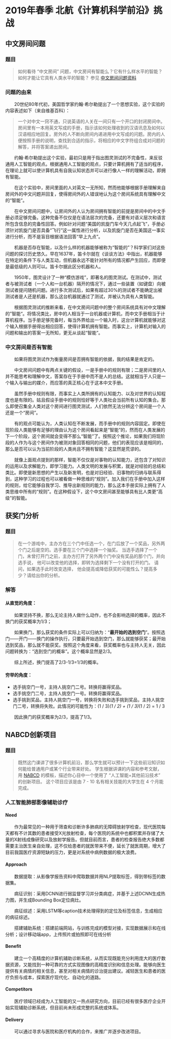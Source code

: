 # 2019年春季 北航《计算机科学前沿》挑战

## 中文房间问题

### 题目

> 如何看待 “中文房间” 问题，中文房间有智能么？它有什么样水平的智能？如何才能让它具有人类水平的智能？ 参见 [中文房间问题资料](https://www.bing.com/search?setmkt=zh-CN&q=中文房间+问题)

### 问题的由来

&emsp;&emsp;20世纪80年代初，美国哲学家约翰·希尔勒提出了一个思想实验，这个实验的内容表述如下（来自维基百科）：

> 一个对中文一窍不通，只说英语的人关在一间只有一个开口的封闭房间中。房间里有一本用英文写成的手册，指示该如何处理收到的汉语讯息及如何以汉语相应地回复。房外的人不断向房间内递进用中文写成的问题。房内的人便按照手册的说明，查找到合适的指示，将相应的中文字符组合成对问题的解答，并将答案递出房间。

&emsp;&emsp;约翰·希尔勒提出这个实验，最初只是用于指出图灵测试的不完备性，来反驳通用人工智能的观点。根据通用人工智能的观点，只要计算机拥有了适当的程序，在理论上就可以使计算机具有自我认知状态并可以进行像人一样的理解活动，即拥有智能。

&emsp;&emsp;在这个实验中，房间里面的人对英文一无所知，然而他能够根据手册理解来自房间外的中文问题并回复，使得房间外的人错误地认为这个房间系统具有理解中文的“智能”。

&emsp;&emsp;在中文房间问题中，让房间外的人认为房间拥有智能的前提是房间中的中文手册必须足够完备。这种完备不仅仅是在语法层次的完备，还要有对语义层次和语言所包含信息的完备性回答。例如针对问题“美国的凯旋门车今天几点起飞”，手册必须针对凯旋门是否具备“飞行”这一属性进行分析，以及凯旋门是否在美国这一事实进行分析，而不是盲目根据语法回答“早上九点”。

&emsp;&emsp;机器是否存在智能，以及什么样的机器能够被称为“智能的”？科学家们对这些问题的探讨历史悠久。早在1637年，笛卡尔就在《谈谈方法》中指出，机器能够在特定的条件下与人类互动，但机器永远不能针对所有的情况都产生回应，而即便是最低级的人则可以。笛卡尔据此区分机器和人。

&emsp;&emsp;1950年，图灵设计了一种“模仿游戏”，即著名的图灵测试。在测试中，测试者与被测试者（一个人和一台机器）隔开的情况下，通过一些装置（如键盘）向被测试者提问随机问题。进行多次测试后，如果有超过30%的测试者不能确定出被测试者是人还是机器，那么这台机器就通过了测试，并被认为具有人类智能。

&emsp;&emsp;根据图灵测试的推断来看，在中文房间问题中的整个房间系统具有对中文理解的”智能“。将情况类比，房中的人相当于一台机器或计算机，而中文手册相当于计算机程序。当手册足够完备时，每当外界给出一个输入时，这台计算机就能够对这个输入根据手册得出相应回答，使得计算机拥有智能。而事实上，计算机对输入的问题和输出的答案一无所知，更无从谈起“智能”。

### 中文房间是否有智能

&emsp;&emsp;如果将图灵测试作为衡量房间是否拥有智能的依据，我的结果是肯定的。

&emsp;&emsp;中文房间问题中有两点关键的假设，一是手册中的规则有限；二是房间里的人并不能思考和理解中文，答案存在于手册中而不是人的总结。这就相当于人只是一个输入与输出的媒介，而应答的真正核心在于这本中文手册。

&emsp;&emsp;虽然手册中规则有限，而事实上人类所拥有的认知能力、以及对世界的认知程度也是有限的。姑且假设手册中的规则恰好等于人类社会当前所有认知的集合。那么即使召集全人类对这个房间进行图灵测试，人们依然无法分辨这个房间是一个人还是一个“房间”。

&emsp;&emsp;有的观点可能认为，人类认知在不断发展，而手册中的规则内容固定。即使在现阶段人类能够有足够的理由认为这个房间看起来是“智能”的，然而在人类发展的下一个阶段，这个房间就会变得不那么“智能”了。按照这个推论，如果我们将现阶段的人作为与这个房间作为被测对象回答相同的问题，他们的表现应该是相同的，那么是否可以认为当前阶段的人类尚且不拥有智能？这显然是荒谬的。

&emsp;&emsp;就像上面观点提到的那样，智能不仅仅是对事物的认知能力，还包含了对知识的运用以及求解能力，即学习能力。人类文明的发展与积累，就是对经验的总结和类比。即使是新思想的产生以及新发明，也是对旧经验、旧事物的归纳与联系得到，这种学习的过程也可以被看做一种思维的“规则”。加入我们在手册中加入这样的规则，给它能够自我学习、推导出新规则的能力，那么这本手册实际上拥有了人类思维中所有的“规则”。在这种假设下，这个中文房间甚至能够具有比人类更“高级”的智能。

## 获奖门分析

### 题目

> 在一个游戏中，主办方在三个门中任选一个，在门后放了一个奖品，另外两个门之后是空的。选手要在三个门中选择一个抽奖。 当选手选择了一个门，未曾打开门之前，主办方打开了另外两个门中没有奖品的那个门，并向选手说， 他可以改变他的选择，即转为选择剩下一个没有打开的门。 请问，如果选手此时改变选择， 他会提高或降低获奖的可能性么？提高多少？请给出你的分析。

### 解答

#### 从直觉的角度：

&emsp;&emsp;如果坚持不换，那么无论主持人做什么动作，也不会影响选择的概率，因此不换门的获奖概率为1/3；

&emsp;&emsp;如果换门，那么获奖的条件实际上可以归纳为：“**最开始的选到空门**”。按照选门——开门——换门的操作执行，只要最开始选到空门，那么就能够获奖；最开始选到奖品，那么就不能获奖。按照这个角度来看，获奖概率也与主持人无关，因此问题转换为：“选到空门的概率”。这个概率显然是2/3。

&emsp;&emsp;综上所述，换门提高了2/3-1/3=1/3的概率。

#### 穷举的角度：

- 选手挑空门一号，主持人挑空门二号。转换将赢得奖品。
- 选手挑空门二号，主持人挑空门一号。转换将赢得奖品。
- 选手挑到奖品，主持人挑空门一号，转换将失败和选手挑到奖品，主持人挑空门二号，转换将失败。此情况的可能性为：(1 / 3)*(1 / 2) + (1 / 3)*(1 / 2) = 1 / 3

&emsp;&emsp;因此换门的获奖概率为2/3，提高了1/3。

## NABCD创新项目

### 题目

>  既然这门课讲了很多计算机前沿，那么学生就可以预计一下这些前沿知识如何能给普通用户或某个行业带来好处。 学生根据讲课的内容和参考文献，用 [NABCD](https://www.cnblogs.com/xinz/archive/2010/12/01/1893323.html) 的模板，描述你心目中一个使用了 “人工智能+其他前沿技术” 的创新项目。 这个项目应该是由 7 - 10 名有相关技能的大学生在 4 个月能完成。

### 人工智能肺部影像辅助诊疗

#### Need

&emsp;&emsp;作为最常见的一种用于筛查和诊断许多肺病的无障碍放射学检查，现代医院每天都有不计其数的患者接受X光放射检查，每个医院的系统中也都积累并存储了大量的X射线成像研究以及放射学报告。但就目前而言，患者的检查报告绝大多数都需要主治医生亲自处理，这不仅给患者的就医带来不便，延长了就医周期，增大了目前我国医疗资源短缺的压力，更是对系统中病例数据的极大浪费。

#### Approach

&emsp;&emsp;数据提取：从影像学报告资料中爬取数据并用NLP提取标签，得到带标签的数据集。

&emsp;&emsp;病征识别：采用DCNN进行弱监督学习并分类病症，并基于上述DCNN生成热力图，并生成Bounding Box定位病灶。

&emsp;&emsp;病征综述：采用LSTM等caption技术处理得到的定位及标签信息，生成相应的病征综述。

&emsp;&emsp;搭建辅助系统：搭建前端网站，与训练完成的模型对接，实现数据展示和在线分析；设计移动端app，上传照片或拍照即可在线分析

#### Benefit

&emsp;&emsp;建立一个高精度的计算机辅助诊断系统，从而实现既能充分利用庞大的医疗数据资源，又能找到一种可靠的方式实现图像的高精度识别和信息处理。能够向医生提供有关病情的相关信息，甚至对相关病情的诊治提出建议。减轻医生和患者的医疗负担与成本，探索医疗现代化、自动化的道路。

#### Competitors

&emsp;&emsp;医疗领域已经成为人工智能的又一热点研究方向，目前已经有很多医疗企业开始实现辅助诊断系统，但目前尚未形成完整的系统或体系。

#### Delivery

&emsp;&emsp;可以通过寻求与医院和医疗机构的合作，来推广并逐步改进项目。